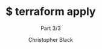 ---
layout: post
title: $ terraform apply
subtitle: Part 3/3
cover-img: /assets/img/terraform-init.jpg
author: "Christopher Black"
tags: [programming, inspiration, infrastructure, devops]
---